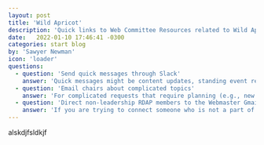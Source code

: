 ```yaml
---
layout: post
title: 'Wild Apricot'
description: 'Quick links to Web Committee Resources related to Wild Apricot.'
date:   2022-01-10 17:46:41 -0300
categories: start blog
by: 'Sawyer Newman'
icon: 'loader'
questions:
  - question: 'Send quick messages through Slack'
    answer: 'Quick messages might be content updates, standing event requests, or request access to admin features in Wild Apricot. Send these types of messages to the #web channel in Slack.'
  - question: 'Email chairs about complicated topics'
    answer: 'For complicated requests that require planning (e.g., new events, IA changes, new pages, etc.) send an email to the web chair(s) via their personal emails.'
  - question: 'Direct non-leadership RDAP members to the Webmaster Gmail'
    answer: 'If you are trying to connect someone who is not a part of RDAP leadership to the web team, send them to the webmaster@rdapassociation.org email.'
---
```



alskdjfsldkjf
